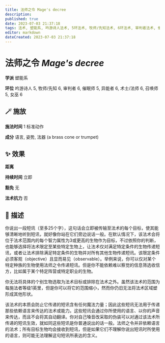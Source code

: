 ```yaml
---
title: 法师之令 Mage's decree
description: 
published: true
date: 2023-07-03 21:37:18
tags: 法术, 塑能系, 吟游诗人法术, 5环法术, 牧师/先知法术, 6环法术, 审判者法术, 催眠师法术, 异能者法术, 术士/法师法术, 召唤师法术, 女巫法术
editor: markdown
dateCreated: 2023-07-03 21:37:18
---
```


# **法师之令** *Mage's decree*

**学派** 塑能系 

**环位** 吟游诗人 5, 牧师/先知 6, 审判者 6, 催眠师 5, 异能者 6, 术士/法师 6, 召唤师 5, 女巫 6

## 🪄 施放

**施法时间** 1 标准动作

**成分** 语言, 姿势, 法器 (a brass cone or trumpet)

## ✨ 效果  

**距离**   

**持续时间** 立即 

**豁免** 无

**法术抗力** 否

## 📖 描述

你说出一段短讯（至多25个字），这句话会立即被传输至法术的每个目标，使其能够清晰地听到短讯，就好像你站在它们旁边说话一般。在默认情况下，该法术会将位于法术范围内的每个智力属性为3或更高的生物作为目标，不过依照你的判断，也能够选择将法术限定至某些特定生物上，让法术仅对满足特定条件的生物传递短讯，或者让法术排除满足特定条件的生物并对所有其他生物传递短讯。该限定条件必须客观（objective）且显而易见（observable）。举例来说，你可以仅对某个特定种族的生物使用法师之令传递短讯。但是你不能依赖难以察觉的信息筛选收信方，比如属于某个特定阵营或特定职业的生物。

你无法将具体的个别生物选取为法术目标或排除在法术之外。虽然该法术的范围为每施法者等级1英里，但是你可以将它的范围缩小，然而你仍旧无法将法术区域塑形成其他形状。

该法术的本质会防止它传递的短讯含有任何魔法力量；因此这些短讯无法用于传递那些依赖语言来传达的法术或能力。这些短讯会通过你所使用的语言、以你的声音来传达，而且不会将其自动翻译。你对自己嗓音改采取的伪装可以对通过该法术所传递的短讯生效，就如同这些短讯是你普通说出的话一般。法师之令并非依赖语言的法术；所有目标生物均会接收到短讯，但是如果它们不理解你说出短讯时所使用的语言，则可能无法理解这句短讯所表达的含义。
    